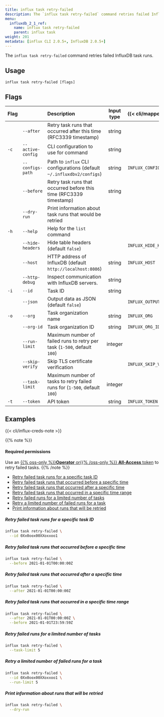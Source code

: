 ```yaml
---
title: influx task retry-failed
description: The `influx task retry-failed` command retries failed InfluxDB task runs.
menu:
  influxdb_2_1_ref:
    name: influx task retry-failed
    parent: influx task
weight: 201
metadata: [influx CLI 2.0.5+, InfluxDB 2.0.5+]
---
```


The `influx task retry-failed` command retries failed InfluxDB task runs.
## Usage
```
influx task retry-failed [flags]
```

## Flags
| Flag |                   | Description                                                               | Input type | {{< cli/mapped >}}    |
|:-----|:------------------|:--------------------------------------------------------------------------|:----------:|:----------------------|
|      | `--after`         | Retry task runs that occurred after this time (RFC3339 timestamp)         | string     |                       |
| `-c` | `--active-config` | CLI configuration to use for command                                      | string     |                       |
|      | `--configs-path`  | Path to `influx` CLI configurations (default `~/.influxdbv2/configs`)     | string     | `INFLUX_CONFIGS_PATH` |
|      | `--before`        | Retry task runs that occurred before this time (RFC3339 timestamp)        | string     |                       |
|      | `--dry-run`       | Print information about task runs that would be retried                   |            |                       |
| `-h` | `--help`          | Help for the `list` command                                               |            |                       |
|      | `--hide-headers`  | Hide table headers (default `false`)                                      |            | `INFLUX_HIDE_HEADERS` |
|      | `--host`          | HTTP address of InfluxDB (default `http://localhost:8086`)                | string     | `INFLUX_HOST`         |
|      | `--http-debug`    | Inspect communication with InfluxDB servers.                              | string     |                       |
| `-i` | `--id`            | Task ID                                                                   | string     |                       |
|      | `--json`          | Output data as JSON (default `false`)                                     |            | `INFLUX_OUTPUT_JSON`  |
| `-o` | `--org`           | Task organization name                                                    | string     | `INFLUX_ORG`          |
|      | `--org-id`        | Task organization ID                                                      | string     | `INFLUX_ORG_ID`       |
|      | `--run-limit`     | Maximum number of failed runs to retry per task (`1-500`, default `100`)  | integer    |                       |
|      | `--skip-verify`   | Skip TLS certificate verification                                         |            | `INFLUX_SKIP_VERIFY`  |
|      | `--task-limit`    | Maximum number of tasks to retry failed runs for (`1-500`, default `100`) | integer    |                       |
| `-t` | `--token`         | API token                                                                 | string     | `INFLUX_TOKEN`        |

## Examples

{{< cli/influx-creds-note >}}

{{% note %}}
#### Required permissions
Use an [{{% oss-only %}}**Operator** or{{% /oss-only %}} **All-Access** token](/influxdb/v2.2/security/tokens/) to retry failed tasks.
{{% /note %}}

- [Retry failed task runs for a specific task ID](#retry-failed-task-runs-for-a-specific-task-id)
- [Retry failed task runs that occurred before a specific time](#retry-failed-task-runs-that-occurred-before-a-specific-time)
- [Retry failed task runs that occurred after a specific time](#retry-failed-task-runs-that-occurred-after-a-specific-time)
- [Retry failed task runs that occurred in a specific time range](#retry-failed-task-runs-that-occurred-in-a-specific-time-range)
- [Retry failed runs for a limited number of tasks](#retry-failed-runs-for-a-limited-number-of-tasks)
- [Retry a limited number of failed runs for a task](#retry-a-limited-number-of-failed-runs-for-a-task)
- [Print information about runs that will be retried](#print-information-about-runs-that-will-be-retried)

##### Retry failed task runs for a specific task ID
```sh
influx task retry-failed \
  --id 0Xx0oox00XXoxxoo1
```

##### Retry failed task runs that occurred before a specific time
```sh
influx task retry-failed \
  --before 2021-01-01T00:00:00Z
```

##### Retry failed task runs that occurred after a specific time
```sh
influx task retry-failed \
  --after 2021-01-01T00:00:00Z
```

##### Retry failed task runs that occurred in a specific time range
```sh
influx task retry-failed \
  --after 2021-01-01T00:00:00Z \
  --before 2021-01-01T23:59:59Z
```

##### Retry failed runs for a limited number of tasks
```sh
influx task retry-failed \
  --task-limit 5
```

##### Retry a limited number of failed runs for a task
```sh
influx task retry-failed \
  --id 0Xx0oox00XXoxxoo1 \
  --run-limit 5
```

##### Print information about runs that will be retried
```sh
influx task retry-failed \
  --dry-run
```
